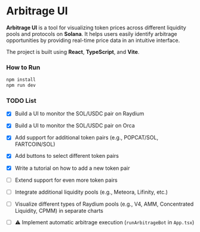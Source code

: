 # Arbitrage UI

**Arbitrage UI** is a tool for visualizing token prices across different liquidity pools and protocols on **Solana**. It helps users easily identify arbitrage opportunities by providing real-time price data in an intuitive interface.

The project is built using **React**, **TypeScript**, and **Vite**.

### How to Run

```bash
npm install
npm run dev
```

### TODO List

- [x] Build a UI to monitor the SOL/USDC pair on Raydium
- [x] Build a UI to monitor the SOL/USDC pair on Orca
- [x] Add support for additional token pairs (e.g., POPCAT/SOL, FARTCOIN/SOL)
- [x] Add buttons to select different token pairs
- [x] Write a tutorial on how to add a new token pair
- [ ] Extend support for even more token pairs
- [ ] Integrate additional liquidity pools (e.g., Meteora, Lifinity, etc.)
- [ ] Visualize different types of Raydium pools (e.g., V4, AMM, Concentrated Liquidity, CPMM) in separate charts
- [ ] ⚠️ Implement automatic arbitrage execution (`runArbitrageBot` in `App.tsx`)

